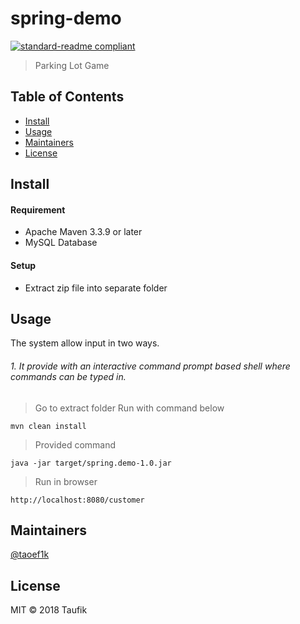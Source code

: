 # spring-demo

[![standard-readme compliant](https://img.shields.io/badge/standard--readme-OK-green.svg?style=flat-square)](https://github.com/RichardLitt/standard-readme)

> Parking Lot Game

## Table of Contents

- [Install](#install)
- [Usage](#usage)
- [Maintainers](#maintainers)
- [License](#license)

## Install
#### Requirement
- Apache Maven 3.3.9 or later
- MySQL Database

#### Setup
- Extract zip file into separate folder

## Usage
The system allow input in two ways.
###### 1. It provide with an interactive command prompt based shell where commands can be typed in.
> Go to extract folder
> Run with command below
```shell
mvn clean install
```
> Provided command
```shell
java -jar target/spring.demo-1.0.jar
```

> Run in browser
```shell
http://localhost:8080/customer
```

## Maintainers

[@taoef1k](https://github.com/taoef1k)


## License

MIT © 2018 Taufik
